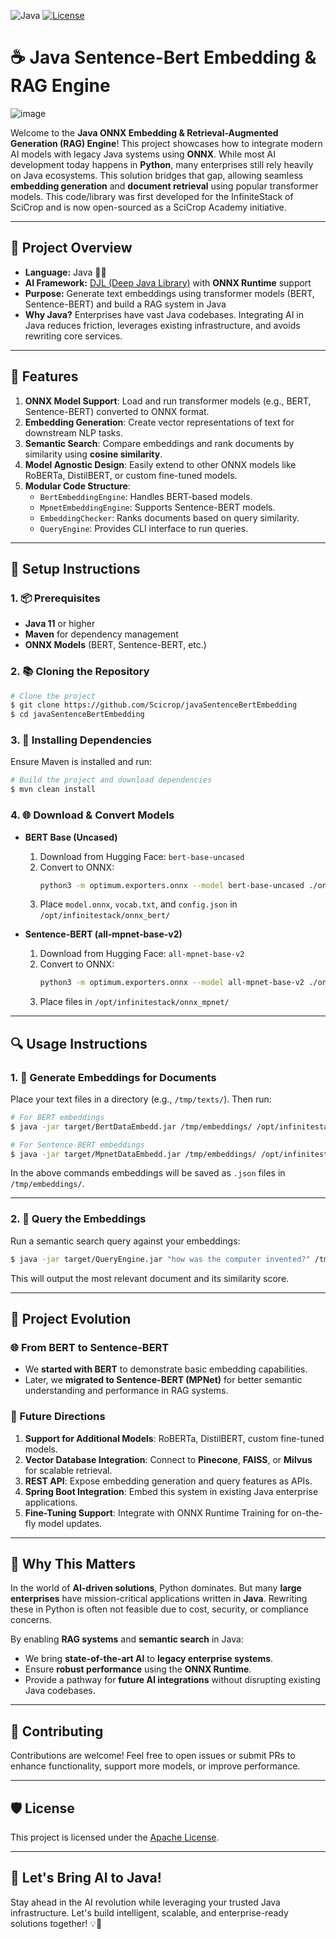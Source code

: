 ![Java](https://img.shields.io/badge/Java-17-orange) [![License](https://img.shields.io/badge/License-Apache%202.0-blue.svg)](https://opensource.org/licenses/Apache-2.0)
# ☕ Java Sentence-Bert Embedding & RAG Engine

![image](https://github.com/user-attachments/assets/d97448a4-1e77-456f-9d52-ebb24ccd0b16)

Welcome to the **Java ONNX Embedding & Retrieval-Augmented Generation (RAG) Engine**! This project showcases how to integrate modern AI models with legacy Java systems using **ONNX**. While most AI development today happens in **Python**, many enterprises still rely heavily on Java ecosystems. This solution bridges that gap, allowing seamless **embedding generation** and **document retrieval** using popular transformer models.
This code/library was first developed for the InfiniteStack of SciCrop and is now open-sourced as a SciCrop Academy initiative.

---

## 🔄 Project Overview

- **Language:** Java 👷‍♂️
- **AI Framework:** [DJL (Deep Java Library)](https://djl.ai/) with **ONNX Runtime** support
- **Purpose:** Generate text embeddings using transformer models (BERT, Sentence-BERT) and build a RAG system in Java
- **Why Java?** Enterprises have vast Java codebases. Integrating AI in Java reduces friction, leverages existing infrastructure, and avoids rewriting core services.

---

## 📂 Features

1. **ONNX Model Support**: Load and run transformer models (e.g., BERT, Sentence-BERT) converted to ONNX format.
2. **Embedding Generation**: Create vector representations of text for downstream NLP tasks.
3. **Semantic Search**: Compare embeddings and rank documents by similarity using **cosine similarity**.
4. **Model Agnostic Design**: Easily extend to other ONNX models like RoBERTa, DistilBERT, or custom fine-tuned models.
5. **Modular Code Structure**:
    - `BertEmbeddingEngine`: Handles BERT-based models.
    - `MpnetEmbeddingEngine`: Supports Sentence-BERT models.
    - `EmbeddingChecker`: Ranks documents based on query similarity.
    - `QueryEngine`: Provides CLI interface to run queries.

---

## 🔧 Setup Instructions

### 1. 📦 Prerequisites
- **Java 11** or higher
- **Maven** for dependency management
- **ONNX Models** (BERT, Sentence-BERT, etc.)

### 2. 📚 Cloning the Repository
```bash
# Clone the project
$ git clone https://github.com/Scicrop/javaSentenceBertEmbedding
$ cd javaSentenceBertEmbedding
```

### 3. 🔢 Installing Dependencies
Ensure Maven is installed and run:
```bash
# Build the project and download dependencies
$ mvn clean install
```

### 4. 🌐 Download & Convert Models

- **BERT Base (Uncased)**
    1. Download from Hugging Face: `bert-base-uncased`
    2. Convert to ONNX:
       ```bash
       python3 -m optimum.exporters.onnx --model bert-base-uncased ./onnx_bert/
       ```
    3. Place `model.onnx`, `vocab.txt`, and `config.json` in `/opt/infinitestack/onnx_bert/`

- **Sentence-BERT (all-mpnet-base-v2)**
    1. Download from Hugging Face: `all-mpnet-base-v2`
    2. Convert to ONNX:
       ```bash
       python3 -m optimum.exporters.onnx --model all-mpnet-base-v2 ./onnx_mpnet/
       ```
    3. Place files in `/opt/infinitestack/onnx_mpnet/`

---

## 🔍 Usage Instructions

### 1. 📄 Generate Embeddings for Documents

Place your text files in a directory (e.g., `/tmp/texts/`). Then run:
```bash
# For BERT embeddings
$ java -jar target/BertDataEmbedd.jar /tmp/embeddings/ /opt/infinitestack/onnx_bert/

# For Sentence-BERT embeddings
$ java -jar target/MpnetDataEmbedd.jar /tmp/embeddings/ /opt/infinitestack/onnx_mpnet/
```

In the above commands embeddings will be saved as `.json` files in `/tmp/embeddings/`.

---

### 2. 📃 Query the Embeddings

Run a semantic search query against your embeddings:
```bash
$ java -jar target/QueryEngine.jar "how was the computer invented?" /tmp/embeddings/
```

This will output the most relevant document and its similarity score.

---

## 📅 Project Evolution

### 🌐 From BERT to Sentence-BERT
- We **started with BERT** to demonstrate basic embedding capabilities.
- Later, we **migrated to Sentence-BERT (MPNet)** for better semantic understanding and performance in RAG systems.

### 🔼 Future Directions
1. **Support for Additional Models**: RoBERTa, DistilBERT, custom fine-tuned models.
2. **Vector Database Integration**: Connect to **Pinecone**, **FAISS**, or **Milvus** for scalable retrieval.
3. **REST API**: Expose embedding generation and query features as APIs.
4. **Spring Boot Integration**: Embed this system in existing Java enterprise applications.
5. **Fine-Tuning Support**: Integrate with ONNX Runtime Training for on-the-fly model updates.

---

## 🌟 Why This Matters

In the world of **AI-driven solutions**, Python dominates. But many **large enterprises** have mission-critical applications written in **Java**. Rewriting these in Python is often not feasible due to cost, security, or compliance concerns.

By enabling **RAG systems** and **semantic search** in Java:
- We bring **state-of-the-art AI** to **legacy enterprise systems**.
- Ensure **robust performance** using the **ONNX Runtime**.
- Provide a pathway for **future AI integrations** without disrupting existing Java codebases.

---

## 🙏 Contributing

Contributions are welcome! Feel free to open issues or submit PRs to enhance functionality, support more models, or improve performance.

---

## 🛡️ License

This project is licensed under the [Apache License](LICENSE).

---

## 🚀 Let's Bring AI to Java!

Stay ahead in the AI revolution while leveraging your trusted Java infrastructure. Let's build intelligent, scalable, and enterprise-ready solutions together! 💡💪


